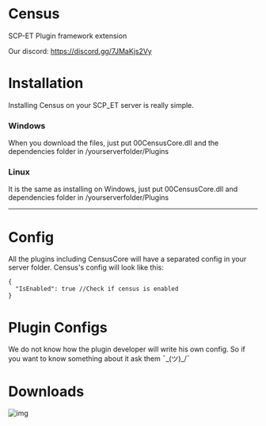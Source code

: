 # Census

SCP-ET Plugin framework extension

Our discord: https://discord.gg/7JMaKjs2Vy

# Installation
Installing Census on your SCP_ET server is really simple. 
### Windows
When you download the files, just put 00CensusCore.dll and the dependencies folder in /yourserverfolder/Plugins
### Linux
It is the same as installing on Windows, just put 00CensusCore.dll and dependencies folder in /yourserverfolder/Plugins

***
# Config
All the plugins including CensusCore will have a separated config in your server folder.
Census's config will look like this:

```
{
  "IsEnabled": true //Check if census is enabled
}
```

# Plugin Configs
We do not know how the plugin developer will write his own config. So if you want to know something about it ask them ¯\_(ツ)_/¯

# Downloads

![img](https://img.shields.io/github/downloads/SpaceTm/census/total?style=for-the-badge)
